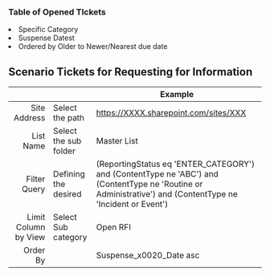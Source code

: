 ### Table of Opened TIckets 
<li>Specific Category</li> 
<li>Suspense Datest</li> 
<li>Ordered by Older to Newer/Nearest due date</li>  

## Scenario Tickets for Requesting for Information

|  |  | Example |
|-------:|-------------------|---------------|
|Site Address | Select the path | https://XXXX.sharepoint.com/sites/XXX |
|List Name| Select the sub folder | Master List |
|Filter Query| Defining the desired | (ReportingStatus eq 'ENTER_CATEGORY') and (ContentType ne 'ABC') and (ContentType ne 'Routine or Administrative') and (ContentType ne 'Incident or Event') | 
|Limit Column by View | Select Sub category | Open RFI | 
|Order By | | Suspense_x0020_Date asc
</details>
